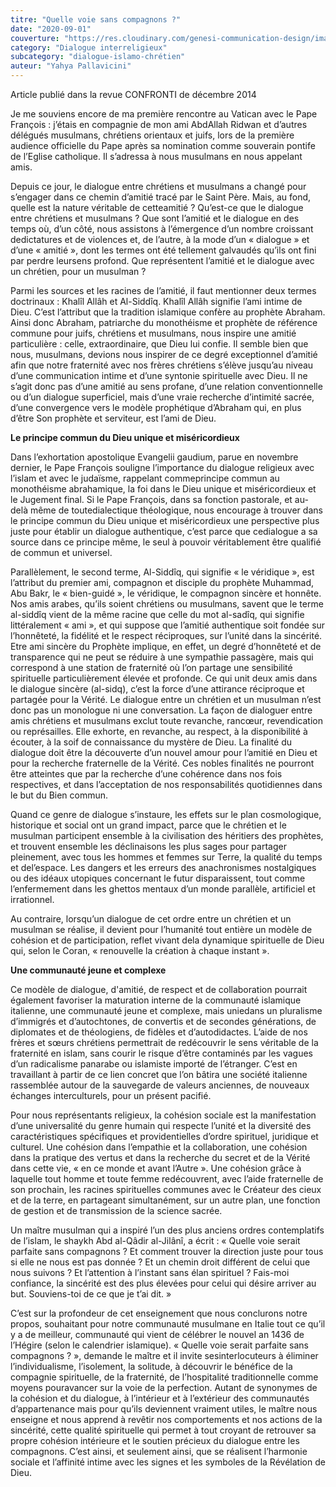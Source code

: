 ```yaml
---
titre: "Quelle voie sans compagnons ?"
date: "2020-09-01"
couverture: "https://res.cloudinary.com/genesi-communication-design/image/upload/v1604586812/ihei/couvertures/dialogue-interreligieux-2_sbkqyd.jpg"
category: "Dialogue interreligieux"
subcategory: "dialogue-islamo-chrétien"
auteur: "Yahya Pallavicini"
---
```

Article publié dans la revue CONFRONTI de décembre 2014

Je me souviens encore de ma première rencontre au Vatican avec le Pape François&nbsp;: j’étais en compagnie de mon ami AbdAllah Ridwan et d’autres délégués musulmans, chrétiens orientaux et juifs, lors de la première audience officielle du Pape après sa nomination comme souverain pontife de l’Eglise catholique. Il s’adressa à nous musulmans en nous appelant amis.

Depuis ce jour, le dialogue entre chrétiens et musulmans a changé pour s’engager dans ce chemin d’amitié tracé par le Saint Père. Mais, au fond, quelle est la nature véritable de cetteamitié&nbsp;? Qu’est-ce que le dialogue entre chrétiens et musulmans&nbsp;? Que sont l’amitié et le dialogue en des temps où, d’un côté, nous assistons à l’émergence d’un nombre croissant dedictatures et de violences et, de l’autre, à la mode d’un «&nbsp;dialogue&nbsp;» et d’une «&nbsp;amitié&nbsp;», dont les termes ont été tellement galvaudés qu’ils ont fini par perdre leursens profond. Que représentent l’amitié et le dialogue avec un chrétien, pour un musulman&nbsp;? 

Parmi les sources et les racines de l’amitié, il faut mentionner deux termes doctrinaux&nbsp;: Khalîl Allâh et Al-Siddîq. Khalîl Allâh signifie l’ami intime de Dieu. C’est l’attribut que la tradition islamique confère au prophète Abraham. Ainsi donc Abraham, patriarche du monothéisme et prophète de référence commune pour juifs, chrétiens et musulmans, nous inspire une amitié particulière&nbsp;: celle, extraordinaire, que Dieu lui confie. Il semble bien que nous, musulmans, devions nous inspirer de ce degré exceptionnel d’amitié afin que notre fraternité avec nos frères chrétiens s’élève jusqu’au niveau d’une communication intime et d’une syntonie spirituelle avec Dieu. Il ne s’agit donc pas d’une amitié au sens profane, d’une relation conventionnelle ou d’un dialogue superficiel, mais d’une vraie recherche d’intimité sacrée, d’une convergence vers le modèle prophétique d’Abraham qui, en plus d’être Son prophète et serviteur, est l’ami de Dieu.

**Le principe commun du Dieu unique et miséricordieux**

Dans l’exhortation apostolique Evangelii gaudium, parue en novembre dernier, le Pape François souligne l’importance du dialogue religieux avec l’islam et avec le judaïsme, rappelant commeprincipe commun au monothéisme abrahamique, la foi dans le Dieu unique et miséricordieux et le Jugement final. Si le Pape François, dans sa fonction pastorale, et au-delà même de toutedialectique théologique, nous encourage à trouver dans le principe commun du Dieu unique et miséricordieux une perspective plus juste pour établir un dialogue authentique, c’est parce que cedialogue a sa source dans ce principe même, le seul à pouvoir véritablement être qualifié de commun et universel.

Parallèlement, le second terme, Al-Siddîq, qui signifie «&nbsp;le véridique&nbsp;», est l’attribut du premier ami, compagnon et disciple du prophète Muhammad, Abu Bakr, le «&nbsp;bien-guidé&nbsp;», le véridique, le compagnon sincère et honnête. Nos amis arabes, qu’ils soient chrétiens ou musulmans, savent que le terme al-siddîq vient de la même racine que celle du mot al-sadîq, qui signifie littéralement «&nbsp;ami&nbsp;», et qui suppose que l’amitié authentique soit fondée sur l’honnêteté, la fidélité et le respect réciproques, sur l’unité dans la sincérité. Etre ami sincère du Prophète implique, en effet, un degré d’honnêteté et de transparence qui ne peut se réduire à une sympathie passagère, mais qui correspond à une station de fraternité où l’on partage une sensibilité spirituelle particulièrement élevée et profonde. Ce qui unit deux amis dans le dialogue sincère (al-sidq), c’est la force d’une attirance réciproque et partagée pour la Vérité. Le dialogue entre un chrétien et un musulman n’est donc pas un monologue ni une conversation. La façon de dialoguer entre amis chrétiens et musulmans exclut toute revanche, ranc&oelig;ur, revendication ou représailles. Elle exhorte, en revanche, au respect, à la disponibilité à écouter, à la soif de connaissance du mystère de Dieu. La finalité du dialogue doit être la découverte d’un nouvel amour pour l’amitié en Dieu et pour la recherche fraternelle de la Vérité. Ces nobles finalités ne pourront être atteintes que par la recherche d’une cohérence dans nos fois respectives, et dans l’acceptation de nos responsabilités quotidiennes dans le but du Bien commun.

Quand ce genre de dialogue s’instaure, les effets sur le plan cosmologique, historique et social ont un grand impact, parce que le chrétien et le musulman participent ensemble à la civilisation des héritiers des prophètes, et trouvent ensemble les déclinaisons les plus sages pour partager pleinement, avec tous les hommes et femmes sur Terre, la qualité du temps et del’espace. Les dangers et les erreurs des anachronismes nostalgiques ou des idéaux utopiques concernant le futur disparaissent, tout comme l’enfermement dans les ghettos mentaux d’un monde parallèle, artificiel et irrationnel.

Au contraire, lorsqu’un dialogue de cet ordre entre un chrétien et un musulman se réalise, il devient pour l’humanité tout entière un modèle de cohésion et de participation, reflet vivant dela dynamique spirituelle de Dieu qui, selon le Coran, «&nbsp;renouvelle la création à chaque instant&nbsp;».

**Une communauté jeune et complexe**

Ce modèle de dialogue, d'amitié, de respect et de collaboration pourrait également favoriser la maturation interne de la communauté islamique italienne, une communauté jeune et complexe, mais uniedans un pluralisme d’immigrés et d’autochtones, de convertis et de secondes générations, de diplomates et de théologiens, de fidèles et d’autodidactes. L’aide de nos frères et s&oelig;urs chrétiens permettrait de redécouvrir le sens véritable de la fraternité en islam, sans courir le risque d’être contaminés par les vagues d’un radicalisme panarabe ou islamiste importé de l’étranger. C’est en travaillant à partir de ce lien concret que l’on bâtira une société italienne rassemblée autour de la sauvegarde de valeurs anciennes, de nouveaux échanges interculturels, pour un présent pacifié.

Pour nous représentants religieux, la cohésion sociale est la manifestation d’une universalité du genre humain qui respecte l’unité et la diversité des caractéristiques spécifiques et providentielles d’ordre spirituel, juridique et culturel. Une cohésion dans l’empathie et la collaboration, une cohésion dans la pratique des vertus et dans la recherche du secret et de la Vérité dans cette vie, «&nbsp;en ce monde et avant l’Autre&nbsp;». Une cohésion grâce à laquelle tout homme et toute femme redécouvrent, avec l’aide fraternelle de son prochain, les racines spirituelles communes avec le Créateur des cieux et de la terre, en partageant simultanément, sur un autre plan, une fonction de gestion et de transmission de la science sacrée.

Un maître musulman qui a inspiré l’un des plus anciens ordres contemplatifs de l’islam, le shaykh Abd al-Qâdir al-Jilânî, a écrit&nbsp;: «&nbsp;Quelle voie serait parfaite sans compagnons&nbsp;? Et comment trouver la direction juste pour tous si elle ne nous est pas donnée&nbsp;? Et un chemin droit différent de celui que nous suivons&nbsp;? Et l’attention à l’instant sans élan spirituel&nbsp;? Fais-moi confiance, la sincérité est des plus élevées pour celui qui désire arriver au but. Souviens-toi de ce que je t’ai dit.&nbsp;» 

C’est sur la profondeur de cet enseignement que nous conclurons notre propos, souhaitant pour notre communauté musulmane en Italie tout ce qu’il y a de meilleur, communauté qui vient de célébrer le nouvel an 1436 de l’Hégire (selon le calendrier islamique). «&nbsp;Quelle voie serait parfaite sans compagnons&nbsp;?&nbsp;», demande le maître et il invite sesinterlocuteurs à éliminer l’individualisme, l’isolement, la solitude, à découvrir le bénéfice de la compagnie spirituelle, de la fraternité, de l’hospitalité traditionnelle comme moyens pouravancer sur la voie de la perfection. Autant de synonymes de la cohésion et du dialogue, à l’intérieur et à l’extérieur des communautés d’appartenance mais pour qu’ils deviennent vraiment utiles, le maître nous enseigne et nous apprend à revêtir nos comportements et nos actions de la sincérité, cette qualité spirituelle qui permet à tout croyant de retrouver sa propre cohésion intérieure et le soutien précieux du dialogue entre les compagnons. C’est ainsi, et seulement ainsi, que se réalisent l’harmonie sociale et l’affinité intime avec les signes et les symboles de la Révélation de Dieu.
